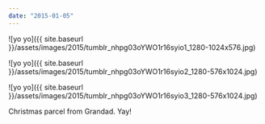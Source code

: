 ```yaml
---
date: "2015-01-05"
---
```


![yo yo]({{ site.baseurl }}/assets/images/2015/tumblr_nhpg03oYWO1r16syio1_1280-1024x576.jpg)

![yo yo]({{ site.baseurl }}/assets/images/2015/tumblr_nhpg03oYWO1r16syio2_1280-576x1024.jpg)

![yo yo]({{ site.baseurl }}/assets/images/2015/tumblr_nhpg03oYWO1r16syio3_1280-576x1024.jpg)

Christmas parcel from Grandad. Yay!
